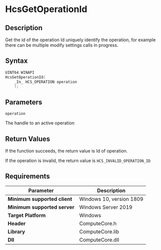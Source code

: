 # HcsGetOperationId

## Description

Get the id of the operation Id uniquely identify the operation, for example there can be multiple modify settings calls in progress.

## Syntax

```cpp
UINT64 WINAPI
HcsGetOperationId(
    _In_ HCS_OPERATION operation
    );


```

## Parameters

`operation`

The handle to an active operation

## Return Values

If the function succeeds, the return value is Id of operation.

If the operation is invalid, the return value is `HCS_INVALID_OPERATION_ID`


## Requirements

|Parameter     |Description|
|---|---|
| **Minimum supported client** | Windows 10, version 1809 |
| **Minimum supported server** | Windows Server 2019 |
| **Target Platform** | Windows |
| **Header** | ComputeCore.h |
| **Library** | ComputeCore.lib |
| **Dll** | ComputeCore.dll |

